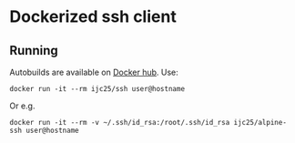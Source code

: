 # Dockerized ssh client

## Running

Autobuilds are available on [Docker hub](https://hub.docker.com/r/ijc25/alpine-ssh). Use:

    docker run -it --rm ijc25/ssh user@hostname

Or e.g.

    docker run -it --rm -v ~/.ssh/id_rsa:/root/.ssh/id_rsa ijc25/alpine-ssh user@hostname
